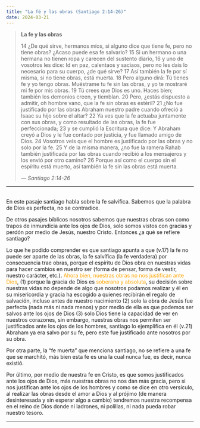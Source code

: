 ```yaml
---
title: "La fé y las obras (Santiago 2:14-26)"
date: 2024-03-21
---
```

> **La fe y las obras**
>
> 14 ¿De qué sirve, hermanos míos, si alguno dice que tiene fe, pero no tiene obras?
> ¿Acaso puede esa fe salvarlo? 15 Si un hermano o una hermana no tienen ropa y
> carecen del sustento diario, 16 y uno de vosotros les dice: Id en paz, calentaos y
> saciaos, pero no les dais lo necesario para su cuerpo, ¿de qué sirve?
> 17 Así también la fe por sí misma, si no tiene obras, está muerta. 18 Pero alguno dirá: Tú
> tienes fe y yo tengo obras. Muéstrame tu fe sin las obras, y yo te mostraré mi fe por mis
> obras. 19 Tú crees que Dios es uno. Haces bien; también los demonios creen, y
> tiemblan. 20 Pero, ¿estás dispuesto a admitir, oh hombre vano, que la fe sin obras es
> estéril? 21 ¿No fue justificado por las obras Abraham nuestro padre cuando ofreció a
> Isaac su hijo sobre el altar? 22 Ya ves que la fe actuaba juntamente con sus obras, y
> como resultado de las obras, la fe fue perfeccionada; 23 y se cumplió la Escritura que
> dice: Y Abraham creyó a Dios y le fue contado por justicia, y fue llamado amigo de
> Dios. 24 Vosotros veis que el hombre es justificado por las obras y no solo por la fe. 25
> Y de la misma manera, ¿no fue la ramera Rahab también justificada por las obras
> cuando recibió a los mensajeros y los envió por otro camino? 26 Porque así como el
> cuerpo sin el espíritu está muerto, así también la fe sin las obras está muerta.
> 
> *— Santiago 2:14-26*
---
<br>
En este pasaje santiago habla sobre la fe salvífica. Sabemos que la palabra de Dios es perfecta, no se contradice.

De otros pasajes bíblicos nosotros sabemos que nuestras obras son como trapos de inmundicia ante los ojos de Dios, solo somos vistos con gracias y perdón por medio de Jesús, nuestro Cristo. Entonces ¿a qué se refiere santiago?

Lo que he podido comprender es que santiago apunta a que (v.17) la fe no puede ser aparte de las obras, la fe salvífica (la fe verdadera) por consecuencia trae obras, porque el espíritu de Dios obra en nuestras vidas para hacer cambios en nuestro ser (forma de pensar, forma de vestir, nuestro carácter, etc.). <span style="color: orange;">Ahora bien, nuestras obras no nos justifican ante Dios</span>, (1) porque la gracia de Dios es <span style="color: orange;">soberana y absoluta</span>, su decisión sobre nuestras vidas no depende de algo que nosotros podamos realizar y él en su misericordia y gracia ha escogido a quienes recibirán el regalo de salvación, incluso antes de nuestro nacimiento (2) solo la obra de Jesús fue perfecta (nada más ni nada menos) y por medio de ella es que podemos ser salvos ante los ojos de Dios (3) solo Dios tiene la capacidad de ver en nuestros corazones, sin embargo, nuestras obras nos permiten ser justificados ante los ojos de los hombres, santiago lo ejemplifica en él (v.21) Abraham ya era salvo por su fe, pero este fue justificado ante nosotros por su obra.

Por otra parte, la “fe muerta” que menciona santiago, no se refiere a una fe que se marchitó, más bien esta fe es una la cual nunca fue, es decir, nunca existió.

Por último, por medio de nuestra fe en Cristo, es que somos justificados ante los ojos de Dios, más nuestras obras no nos dan más gracia, pero si nos justifican ante los ojos de los hombres y como se dice en otro versículo, al realizar las obras desde el amor a Dios y al prójimo (de manera desinteresada y sin esperar algo a cambio) tendremos nuestra recompensa en el reino de Dios donde ni ladrones, ni polillas, ni nada pueda robar nuestro tesoro. 
<br>

---
